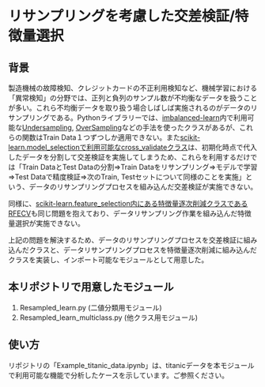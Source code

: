 ﻿<h1> リサンプリングを考慮した交差検証/特徴量選択</h1>

<h2>背景</h2>
<p>製造機械の故障検知、クレジットカードの不正利用検知など、機械学習における「異常検知」の分野では、正列と負列のサンプル数が不均衡なデータを扱うことが多い。これら不均衡データを取り扱う場合しばしば実施されるのがデータのリサンプリングである。Pythonライブラリーでは、<a href="https://github.com/scikit-learn-contrib/imbalanced-learn.git" target="_blank">imbalanced-learn</a>内で利用可能な<a href="http://contrib.scikit-learn.org/imbalanced-learn/stable/api.html#module-imblearn.under_sampling" target="_blank">Undersampling</a>, <a href="http://contrib.scikit-learn.org/imbalanced-learn/stable/api.html#module-imblearn.over_sampling" target="_blank">OverSampling</a>などの手法を使ったクラスがあるが、これらの関数はTrain Data１つずつしか適用できない。また<a href="http://scikit-learn.org/stable/modules/generated/sklearn.model_selection.cross_validate.html" target="_blank">scikit-learn.model_selectionで利用可能なcross_validateクラス</a>は、初期化時点で代入したデータを分割して交差検証を実施してしまうため、これらを利用するだけでは「Train DataとTest Dataの分割⇒Train Dataをリサンプリング⇒モデルで学習⇒Test Dataで精度検証⇒次のTrain, Testセットについて同様のことを実施」という、データのリサンプリングプロセスを組み込んだ交差検証が実施できない。</p>

<p>同様に、<a href="http://scikit-learn.org/stable/modules/generated/sklearn.feature_selection.RFECV.html" target="_blank">scikit-learn.feature_selection内にある特徴量逐次削減クラスであるRFECV</a>も同じ問題を抱えており、データリサンプリング作業を組み込んだ特徴量選択が実施できない。</p>

<p>上記の問題を解決するため、データのリサンプリングプロセスを交差検証に組み込んだクラスと、データリサンプリングプロセスを特徴量逐次削減に組み込んだクラスを実装し、インポート可能なモジュールとして用意した。</p>

<h2>本リポジトリで用意したモジュール</h2>
<ol>
<li> Resampled_learn.py (二値分類用モジュール)</li>
<li> Resampled_learn_multiclass.py (他クラス用モジュール)</li>
</ol>

<h2>使い方</h2>
<p>リポジトリの「Example_titanic_data.ipynb」は、titanicデータを本モジュールで利用可能な機能で分析したケースを示しています。ご参照ください。</p>